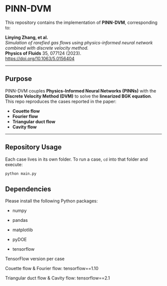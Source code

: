 # PINN-DVM

This repository contains the implementation of **PINN-DVM**, corresponding to:

**Linying Zhang, et al.**  
*Simulation of rarefied gas flows using physics-informed neural network combined with discrete velocity method.*  
**Physics of Fluids** 35, 077124 (2023).  
https://doi.org/10.1063/5.0156404

---

## Purpose

PINN-DVM couples **Physics-Informed Neural Networks (PINNs)** with the **Discrete Velocity Method (DVM)** to solve the **linearized BGK equation**.  
This repo reproduces the cases reported in the paper:
- **Couette flow**
- **Fourier flow**
- **Triangular duct flow**
- **Cavity flow**

---

## Repository Usage

Each case lives in its own folder. To run a case, `cd` into that folder and execute:

```bash
python main.py
```

## Dependencies

Please install the following Python packages:

- numpy

- pandas

- matplotlib

- pyDOE

- tensorflow

TensorFlow version per case

Couette flow & Fourier flow: tensorflow==1.10

Triangular duct flow & Cavity flow: tensorflow==2.1
